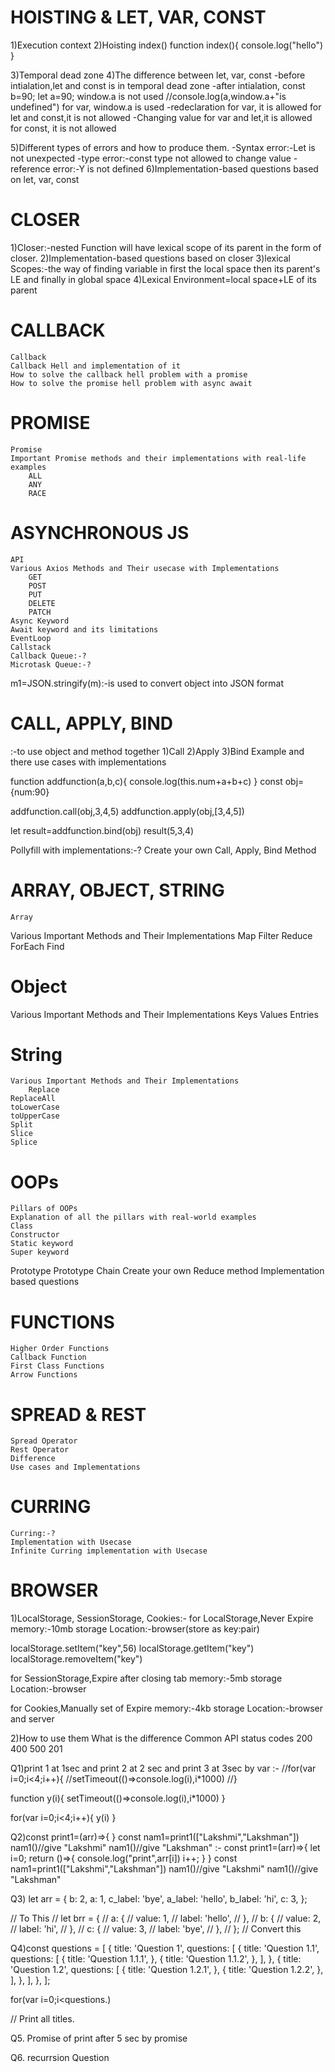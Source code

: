 # HOISTING & LET, VAR, CONST
1)Execution context
2)Hoisting 
index()
function index(){
console.log("hello")
}
 
 
3)Temporal dead zone
4)The difference between let, var, const
-before intialation,let and const is in temporal dead zone
-after intialation,
const b=90;
let a=90;
window.a is not used
//console.log(a,window.a+"is undefined")
for var, window.a is used
-redeclaration
for var, it is allowed
for let and const,it is not allowed
-Changing value
for var and let,it is allowed
for const, it is not allowed


5)Different types of errors and how to produce them.
-Syntax error:-Let is not unexpected
-type error:-const type not allowed to change value
-reference error:-Y is not defined
6)Implementation-based questions based on let, var, const

# CLOSER
1)Closer:-nested Function will have lexical scope of its parent in the form of closer.
2)Implementation-based questions based on closer
3)lexical Scopes:-the way of finding variable in first the local space then its parent's LE and finally in global space
4)Lexical Environment=local space+LE of its parent
	
# CALLBACK
	Callback
	Callback Hell and implementation of it
	How to solve the callback hell problem with a promise
	How to solve the promise hell problem with async await

# PROMISE
	Promise
	Important Promise methods and their implementations with real-life examples
		ALL
		ANY
		RACE

# ASYNCHRONOUS JS
	API
	Various Axios Methods and Their usecase with Implementations
		GET
		POST
		PUT
		DELETE
		PATCH
	Async Keyword
	Await keyword and its limitations
	EventLoop
	Callstack
	Callback Queue:-?
	Microtask Queue:-?
m1=JSON.stringify(m):-is used to convert object into JSON format

# CALL, APPLY, BIND
:-to use object and method together
1)Call
2)Apply
3)Bind
Example and there use cases with implementations

function addfunction(a,b,c){ 
	console.log(this.num+a+b+c)
	}
const obj={num:90}

addfunction.call(obj,3,4,5)
addfunction.apply(obj,[3,4,5])

let result=addfunction.bind(obj)
result(5,3,4)

Pollyfill with implementations:-?
Create your own Call, Apply, Bind Method


# ARRAY, OBJECT, STRING
	Array
Various Important Methods and Their Implementations
Map
Filter
Reduce
ForEach
Find
	
# Object
Various Important Methods and Their Implementations
	Keys
	Values
	Entries

# String
	Various Important Methods and Their Implementations
		Replace
    ReplaceAll
    toLowerCase
    toUpperCase
    Split
    Slice
    Splice

# OOPs
	Pillars of OOPs
	Explanation of all the pillars with real-world examples
	Class
	Constructor
	Static keyword
	Super keyword
  Prototype
	Prototype Chain
  Create your own Reduce method
  Implementation based questions

# FUNCTIONS
	Higher Order Functions
	Callback Function
	First Class Functions
	Arrow Functions

# SPREAD & REST
	Spread Operator
	Rest Operator
	Difference
	Use cases and Implementations

# CURRING
	Curring:-?
	Implementation with Usecase
	Infinite Curring implementation with Usecase

# BROWSER
1)LocalStorage, SessionStorage, Cookies:-
for LocalStorage,Never Expire 
memory:-10mb
storage Location:-browser(store as key:pair)

localStorage.setItem("key",56)
localStorage.getItem("key")
localStorage.removeItem("key")

for SessionStorage,Expire after closing tab
memory:-5mb
storage Location:-browser

for Cookies,Manually set of Expire
memory:-4kb
storage Location:-browser and server

2)How to use them
	What is the difference
	Common API status codes
		200
		400
		500
		201

Q1)print 1 at 1sec and print 2 at 2 sec and print 3 at 3sec by var
:-
//for(var i=0;i<4;i++){
//setTimeout(()=>console.log(i),i*1000)
//}

function y(i){
	setTimeout(()=>console.log(i),i*1000)
}

for(var i=0;i<4;i++){
	y(i)
}

Q2)const print1=(arr)=>{
}
const nam1=print1(["Lakshmi","Lakshman"])
nam1()//give "Lakshmi"
nam1()//give "Lakshman"
:-
const print1=(arr)=>{
let i=0;
return ()=>{
console.log("print",arr[i])
i++;
}
}
const nam1=print1(["Lakshmi","Lakshman"])
nam1()//give "Lakshmi"
nam1()//give "Lakshman"

Q3)
let arr = {
	b: 2,
  a: 1,
  c_label: 'bye',
  a_label: 'hello',
  b_label: 'hi',
  c: 3,
};

// To This
// let brr = {
//   a: {
//     value: 1,
//     label: 'hello',
//   },
//   b: {
//     value: 2,
//     label: 'hi',
//   },
//   c: {
//     value: 3,
//     label: 'bye',
//   },
// };
// Convert this

Q4)const questions = [
  {
    title: 'Question 1',
    questions: [
      {
        title: 'Question 1.1',
        questions: [
          {
            title: 'Question 1.1.1',
          },
          {
            title: 'Question 1.1.2',
          },
        ],
      },
      {
        title: 'Question 1.2',
        questions: [
          {
            title: 'Question 1.2.1',
          },
          {
            title: 'Question 1.2.2',
          },
        ],
      },
    ],
  },
];

for(var i=0;i<questions.)


// Print all titles.

Q5. Promise of print after 5 sec by promise

Q6. recurrsion Question


